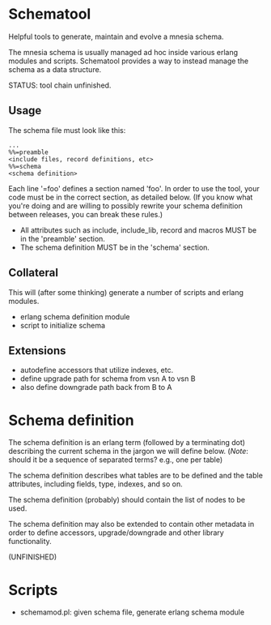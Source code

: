 Schematool
==========

Helpful tools to generate, maintain and evolve a mnesia schema.

The mnesia schema is usually managed ad hoc inside various
erlang modules and scripts. Schematool provides a way to instead
manage the schema as a data structure.

STATUS: tool chain unfinished.

Usage
----------

The schema file must look like this:

    ...
    %%=preamble
    <include files, record definitions, etc>
    %%=schema
    <schema definition>

Each line '=foo' defines a section named 'foo'. In order to use the
tool, your code must be in the correct section, as detailed below. (If you know what
you're doing and are willing to possibly rewrite your schema
definition between releases, you can break these rules.)

- All attributes such as include, include_lib, record and
macros MUST be in the 'preamble' section. 
- The schema definition MUST be in the 'schema' section.

Collateral
----------

This will (after some thinking) generate a number of
scripts and erlang modules.

- erlang schema definition module
- script to initialize schema

Extensions
----------

- autodefine accessors that utilize indexes, etc.
- define upgrade path for schema from vsn A to vsn B
- also define downgrade path back from B to A

Schema definition
==========

The schema definition is an erlang term (followed by a terminating
dot) describing the current schema in the jargon we will define below.
(*Note*: should it be a sequence of separated terms? e.g., one per table)

The schema definition describes what tables are to be defined
and the table attributes, including fields, type, indexes, and so on.

The schema definition (probably) should contain the list of nodes
to be used.

The schema definition may also be extended to contain other metadata in
order to define accessors, upgrade/downgrade and other library
functionality. 

(UNFINISHED)

Scripts
==========

- schemamod.pl: given schema file, generate erlang schema module
